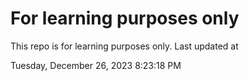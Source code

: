# For learning purposes only
This repo is for learning purposes only.
Last updated at

Tuesday, December 26, 2023 8:23:18 PM

